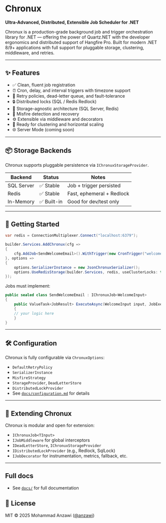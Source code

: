 # Chronux

**Ultra-Advanced, Distributed, Extensible Job Scheduler for .NET**

Chronux is a production-grade background job and trigger orchestration library for .NET — offering the power of Quartz.NET with the developer ergonomics and distributed support of Hangfire Pro. Built for modern .NET 8/9+ applications with full support for pluggable storage, clustering, middleware, and retries.

---

## ✨ Features

- ✅ Clean, fluent job registration
- ⏰ Cron, delay, and interval triggers with timezone support
- 🔁 Retry policies, dead-letter queue, and fault-tolerance
- 🔒 Distributed locks (SQL / Redis Redlock)
- 🧩 Storage-agnostic architecture (SQL Server, Redis)
- 🧠 Misfire detection and recovery
- ⚙️ Extensible via middleware and decorators
- 🚀 Ready for clustering and horizontal scaling
- 🌐 Server Mode (coming soon)

---

## 📦 Storage Backends

Chronux supports pluggable persistence via `IChronuxStorageProvider`.

| Backend      | Status   | Notes                         |
|--------------|----------|-------------------------------|
| SQL Server   | ✅ Stable | Job + trigger persisted       |
| Redis        | ✅ Stable | Fast, ephemeral + Redlock     |
| In-Memory    | ✅ Built-in | Good for dev/test only       |

---

## 🚀 Getting Started

```csharp
var redis = ConnectionMultiplexer.Connect("localhost:6379");

builder.Services.AddChronux(cfg =>
{
    cfg.AddJob<SendWelcomeEmail>().WithTrigger(new CronTrigger("welcome", "0 * * * *"));
}, options =>
{
    options.SerializerInstance = new JsonChronuxSerializer();
    options.UseRedisStorage(builder.Services, redis, useClusterLocks: true, nodeId: "node-a");
});
```

Jobs must implement:

```csharp
public sealed class SendWelcomeEmail : IChronuxJob<WelcomeInput>
{
    public ValueTask<JobResult> ExecuteAsync(WelcomeInput input, JobExecutionContext context, CancellationToken ct)
    {
    // your logic here
    }
}
```

---

## 🛠 Configuration

Chronux is fully configurable via `ChronuxOptions`:

- `DefaultRetryPolicy`
- `SerializerInstance`
- `MisfireStrategy`
- `StorageProvider`, `DeadLetterStore`
- `DistributedLockProvider`
- See [`docs/configuration.md`](docs/configuration.md) for details

---

## 🧩 Extending Chronux

Chronux is modular and open for extension:

- `IChronuxJob<TInput>`
- `IJobMiddleware` for global interceptors
- `IDeadLetterStore`, `IChronuxStorageProvider`
- `IDistributedLockProvider` (e.g., Redlock, SqlLock)
- `IJobDecorator` for instrumentation, metrics, fallback, etc.

---

## Full docs
- See [`docs/`](docs/) for full documentation

## 📜 License

MIT © 2025 Mohammad Anzawi ([@anzawi](https://github.com/anzawi))
